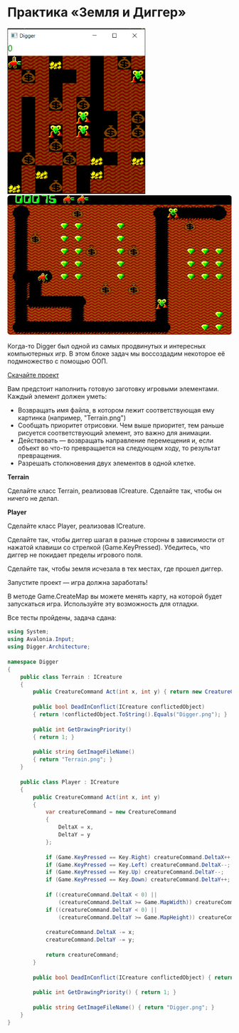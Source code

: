 # Практика «Земля и Диггер»

<p float="left">
<img src="Digger.png" width="310" />
<img src="Digger_Preview.jpg" width="600" />
</p>

Когда-то Digger был одной из самых продвинутых и интересных компьютерных игр. В этом блоке задач мы воссоздадим некоторое её подмножество с помощью ООП.

[Скачайте проект](Digger.zip)

Вам предстоит наполнить готовую заготовку игровыми элементами. Каждый элемент должен уметь:
- Возвращать имя файла, в котором лежит соответствующая ему картинка (например, "Terrain.png")
- Сообщать приоритет отрисовки. Чем выше приоритет, тем раньше рисуется соответствующий элемент, это важно для анимации.
- Действовать — возвращать направление перемещения и, если объект во что-то превращается на следующем ходу, то результат превращения.
- Разрешать столкновения двух элементов в одной клетке.

**Terrain**

Сделайте класс Terrain, реализовав ICreature. Сделайте так, чтобы он ничего не делал.

**Player**

Сделайте класс Player, реализовав ICreature.

Сделайте так, чтобы диггер шагал в разные стороны в зависимости от нажатой клавиши со стрелкой (Game.KeyPressed). Убедитесь, что диггер не покидает пределы игрового поля.

Сделайте так, чтобы земля исчезала в тех местах, где прошел диггер.

Запустите проект — игра должна заработать!

В методе Game.CreateMap вы можете менять карту, на которой будет запускаться игра. Используйте эту возможность для отладки.


Все тесты пройдены, задача сдана:
```cs
using System;
using Avalonia.Input;
using Digger.Architecture;

namespace Digger
{
    public class Terrain : ICreature
    {
        public CreatureCommand Act(int x, int y) { return new CreatureCommand(); }
    
        public bool DeadInConflict(ICreature conflictedObject)
        { return !conflictedObject.ToString().Equals("Digger.png"); }
    
        public int GetDrawingPriority()
        { return 1; }
    
        public string GetImageFileName()
        { return "Terrain.png"; }
    }
    
    public class Player : ICreature
    {
        public CreatureCommand Act(int x, int y)
        {
            var creatureCommand = new CreatureCommand
            {
                DeltaX = x,
                DeltaY = y
            };
    
            if (Game.KeyPressed == Key.Right) creatureCommand.DeltaX++;
            if (Game.KeyPressed == Key.Left) creatureCommand.DeltaX--;
            if (Game.KeyPressed == Key.Up) creatureCommand.DeltaY--;
            if (Game.KeyPressed == Key.Down) creatureCommand.DeltaY++;
    
            if ((creatureCommand.DeltaX < 0) ||
                (creatureCommand.DeltaX >= Game.MapWidth)) creatureCommand.DeltaX = x;
            if ((creatureCommand.DeltaY < 0) ||
                (creatureCommand.DeltaY >= Game.MapHeight)) creatureCommand.DeltaY = y;
    
            creatureCommand.DeltaX -= x;
            creatureCommand.DeltaY -= y;
    
            return creatureCommand;
        }
    
        public bool DeadInConflict(ICreature conflictedObject) { return false; }
    
        public int GetDrawingPriority() { return 1; }
    
        public string GetImageFileName() { return "Digger.png"; }
    }
}
```
